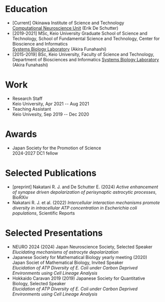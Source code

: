# Education
- [Current] Okinawa Institute of Science and Technology  
  [Computational Neuroscience Unit](https://groups.oist.jp/cnu) (Erik De Schutter)
- [2019-2021] MSc, Keio University Graduate School of Science and Technology, School of Fundamental Science and Technology, Center for Bioscience and Informatics  
  [Systems Biology Laboratory](https://fun.bio.keio.ac.jp/) (Akira Funahashi)
- [2015-2019] BSc, Keio University, Faculty of Science and Technology, Department of Biosciences and Informatics
  [Systems Biology Laboratory](https://fun.bio.keio.ac.jp/) (Akira Funahashi)

# Work
- Research Staff  
  Keio University, Apr 2021 -- Aug 2021
- Teaching Assistant  
  Keio Univesity, Sep 2019 -- Dec 2020
  
# Awards
- Japan Society for the Promotion of Science  
  2024-2027 DC1 fellow
  
# Selected Publications
- [preprint] Nakatani R. J. and De Schutter E. (2024) _Active enhancement of synapse driven depolarization of perisynaptic astrocytic processes_, BioRXiv
- Nakatani R. J. et al. (2022) _Intercellular interaction mechanisms promote diversity in intracellular ATP concentration in Escherichia coli populations_, Scientific Reports

# Selected Presentations
- NEURO 2024 (2024) Japan Neuroscience Society, Selected Speaker  
  _Elucidating mechanisms of astrocyte depolarization_
- Japanese Society for Mathematical Biology yearly meeting (2020) Japan Societ of Mathematical Biology, Invited Speaker  
 _Elucidation of ATP Diversity of E. Coli under Carbon Deprived Environments using Cell Lineage Analysis_
- Hokkaido Caravan 2019 (2019) Japanese Society for Quantitative Biology, Selected Speaker  
 _Elucidation of ATP Diversity of E. Coli under Carbon Deprived Environments using Cell Lineage Analysis_

